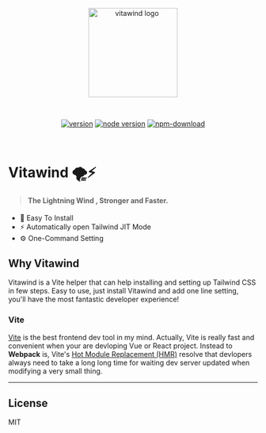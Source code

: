 <p align="center">
  <a href="https://www.github.com/huibizhang/vitawind" target="_blank" rel="noopener noreferrer">
    <img width="180" src="https://huibizhang.com/vitawind/logo.svg" alt="vitawind logo">
  </a>
</p>
<br>
<p align="center">
  <span>
    <a href="https://npmjs.com/package/vitawind"><img src="https://img.shields.io/npm/v/vitawind?style=flat-square" alt="version"></a>
    <a href="https://nodejs.org/en/about/releases/"><img src="https://img.shields.io/node/v/vitawind?style=flat-square" alt="node version"></a>
    <a href="https://nodejs.org/en/about/releases/"><img src="https://img.shields.io/npm/dw/vitawind?style=flat-square" alt="npm-download"></a>
  </span>
  <!-- <br>
  <span>
    <span id="dep">- Dependencies -</span><br>
    <a href="https://npmjs.com/package/vite"><img src="https://img.shields.io/github/package-json/dependency-version/huibizhang/vitawind/tailwindcss?style=flat-square" alt="tailwindcss"></a>
    <a href="https://npmjs.com/package/vite"><img src="https://img.shields.io/github/package-json/dependency-version/huibizhang/vitawind/postcss?style=flat-square" alt="postcss"></a>
    <a href="https://npmjs.com/package/vite"><img src="https://img.shields.io/github/package-json/dependency-version/huibizhang/vitawind/autoprefixer?style=flat-square" alt="tailwindcss"></a>
  </span> -->

</p>
<br/>

# Vitawind :tornado::zap:

> #### The Lightning Wind , Stronger and Faster.

- :toolbox: Easy To Install
- ⚡️ Automatically open Tailwind JIT Mode
- :gear: One-Command Setting

## Why Vitawind
Vitawind is a Vite helper that can help installing and setting up Tailwind CSS in few steps. Easy to use, just install Vitawind and add one line setting, you'll have the most fantastic developer experience!

### Vite
[Vite](https://vitejs.dev/) is the best frontend dev tool in my mind. Actually, Vite is really fast and convenient when your are devloping Vue or React project. Instead to **Webpack** is, Vite's [Hot Module Replacement (HMR)](https://vitejs.dev/guide/features.html#hot-module-replacement) resolve that devlopers always need to take a long long time for waiting dev server updated when  modifying a very small thing.

---

<!-- ## Contribution -->

## License

MIT
